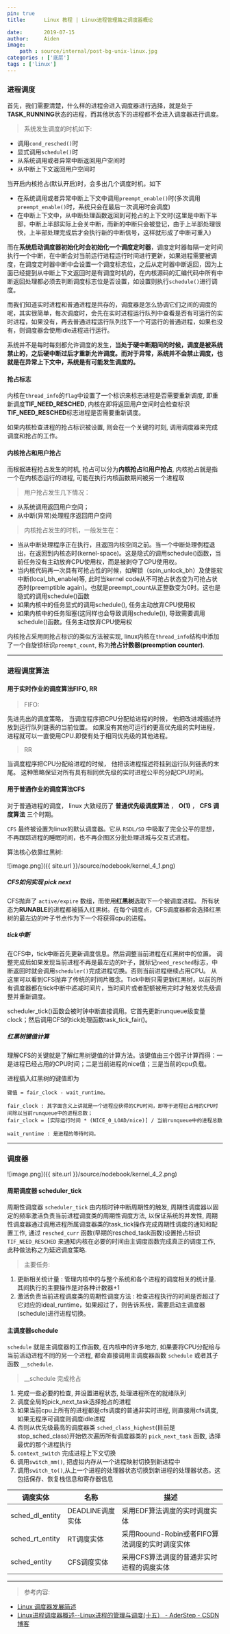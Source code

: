 ```yaml
---
pin: true
title:      Linux 教程 | Linux进程管理篇之调度器概论

date:       2019-07-15
author:     Aiden
image: 
    path : source/internal/post-bg-unix-linux.jpg
categories : ['底层']
tags : ['linux']
---
```



### 进程调度

首先，我们需要清楚，什么样的进程会进入调度器进行选择，就是处于**TASK_RUNNING**状态的进程，而其他状态下的进程都不会进入调度器进行调度。 

> 系统发生调度的时机如下:

- 调用`cond_resched()`时
- 显式调用`schedule()`时
- 从系统调用或者异常中断返回用户空间时
- 从中断上下文返回用户空间时

当开启内核抢占(默认开启)时，会多出几个调度时机，如下

- 在系统调用或者异常中断上下文中调用`preempt_enable()`时(多次调用`preempt_enable()`时，系统只会在最后一次调用时会调度)
- 在中断上下文中，从中断处理函数返回到可抢占的上下文时(这里是中断下半部，中断上半部实际上会关中断，而新的中断只会被登记，由于上半部处理很快，上半部处理完成后才会执行新的中断信号，这样就形成了中断可重入)

而在**系统启动调度器初始化时会初始化一个调度定时器**，调度定时器每隔一定时间执行一个中断，在中断会对当前运行进程运行时间进行更新，如果进程需要被调度，在调度定时器中断中会设置一个调度标志位，之后从定时器中断返回，因为上面已经提到从中断上下文返回时是有调度时机的，在内核源码的汇编代码中所有中断返回处理都必须去判断调度标志位是否设置，如设置则执行`schedule()`进行调度。

而我们知道实时进程和普通进程是共存的，调度器是怎么协调它们之间的调度的呢，其实很简单，每次调度时，会先在实时进程运行队列中查看是否有可运行的实时进程，如果没有，再去普通进程运行队列找下一个可运行的普通进程，如果也没有，则调度器会使用idle进程进行运行。

系统并不是每时每刻都允许调度的发生，**当处于硬中断期间的时候，调度是被系统禁止的，之后硬中断过后才重新允许调度。而对于异常，系统并不会禁止调度，也就是在异常上下文中，系统是有可能发生调度的。**

#### 抢占标志

内核在`thread_info`的`flag`中设置了一个标识来标志进程是否需要重新调度, 即重新调度**TIF_NEED_RESCHED**, 内核在即将返回用户空间时会检查标识**TIF_NEED_RESCHED**标志进程是否需要重新调度。

如果内核检查进程的抢占标识被设置, 则会在一个关键的时刻, 调用调度器来完成调度和抢占的工作。

#### 内核抢占和用户抢占

而根据进程抢占发生的时机, 抢占可以分为**内核抢占**和**用户抢占**, 内核抢占就是指一个在内核态运行的进程, 可能在执行内核函数期间被另一个进程取

> 用户抢占发生几下情况：

- 从系统调用返回用户空间；
- 从中断(异常)处理程序返回用户空间

> 内核抢占发生的时机，一般发生在：

- 当从中断处理程序正在执行，且返回内核空间之前。当一个中断处理例程退出，在返回到内核态时(kernel-space)。这是隐式的调用schedule()函数，当前任务没有主动放弃CPU使用权，而是被剥夺了CPU使用权。
- 当内核代码再一次具有可抢占性的时候，如解锁（spin_unlock_bh）及使能软中断(local_bh_enable)等, 此时当kernel code从不可抢占状态变为可抢占状态时(preemptible again)。也就是preempt_count从正整数变为0时。这也是隐式的调用schedule()函数
- 如果内核中的任务显式的调用schedule(), 任务主动放弃CPU使用权
- 如果内核中的任务阻塞(这同样也会导致调用schedule()), 导致需要调用schedule()函数。任务主动放弃CPU使用权

内核抢占采用同抢占标识的类似方法被实现, linux内核在`thread_info`结构中添加了一个自旋锁标识`preempt_count`, 称为**抢占计数器(preemption counter)**.

---

### 进程调度算法

#### 用于实时作业的调度算法FIFO, RR

> FIFO:

先进先出的调度策略， 当调度程序把CPU分配给进程的时候， 他把改进城描述符放到运行队列链表的当前位置。
如果没有其他可运行的更高优先级的实时进程，进程就可以一直使用CPU.即使有处于相同优先级的其他进程。

> RR

当调度程序把CPU分配给进程的时候， 他把该进程描述符挂到运行队列链表的末尾。
这种策略保证对所有具有相同优先级的实时进程公平的分配CPU时间。


#### 用于普通作业的调度算法CFS

对于普通进程的调度， linux 大致经历了 **普通优先级调度算法** ， **O(1)** ， **CFS 调度算法** 三个时期。

`CFS` 最终被设置为linux的默认调度器。它从 `RSDL/SD` 中吸取了完全公平的思想，不再跟踪进程的睡眠时间，也不再企图区分批处理进城与交互式进程。

算法核心依靠红黑树:

![image.png]({{ site.url }}/source/nodebook/kernel_4_1.png)

##### CFS如何实现 pick next

CFS抛弃了 `active/expire` 数组，而使用**红黑树**选取下一个被调度进程。
所有状态为**RUNABLE**的进程都被插入红黑树。在每个调度点，CFS调度器都会选择红黑树的最左边的叶子节点作为下一个将获得cpu的进程。

##### tick中断

在CFS中，tick中断首先更新调度信息。然后调整当前进程在红黑树中的位置。
调整完成后如果发现当前进程不再是最左边的叶子，就标记`need_resched`标志，中断返回时就会调用`scheduler()`完成进程切换。否则当前进程继续占用CPU。
从这里可以看到CFS抛弃了传统的时间片概念。Tick中断只需更新红黑树，以前的所有调度器都在tick中断中递减时间片，当时间片或者配额被用完时才触发优先级调整并重新调度。

scheduler_tick()函数会被时钟中断直接调用。它首先更新runqueue级变量clock；然后调用CFS的tick处理函数task_tick_fair()。

##### 红黑树键值计算

理解CFS的关键就是了解红黑树键值的计算方法。该键值由三个因子计算而得：一是进程已经占用的CPU时间；二是当前进程的nice值；三是当前的cpu负载。

进程插入红黑树的键值即为
```
键值 = fair_clock - wait_runtime。

fair_clock : 其字面含义上讲就是一个进程应获得的CPU时间，即等于进程已占用的CPU时间除以当前runqueue中的进程总数；
fair_clock = [实际运行时间 * (NICE_0_LOAD/nice)] / 当前runqueue中的进程总数

wait_runtime : 是进程的等待时间。
```
---

### 调度器

![image.png]({{ site.url }}/source/nodebook/kernel_4_2.png)

#### 周期调度器 scheduler_tick

周期性调度器 `scheduler_tick` 由内核时钟中断周期性的触发, 周期性调度器以固定的频率激活负责当前进程调度类的周期性调度方法, 以保证系统的并发性, 周期性调度器通过调用进程所属调度器类的task_tick操作完成周期性调度的通知和配置工作, 通过 `resched_curr` 函数(早期的resched_task函数)设置抢占标识 `TIF_NEED_RESCHED` 来通知内核在必要的时间由主调度函数完成真正的调度工作, 此种做法称之为延迟调度策略.

> 主要任务:

1. 更新相关统计量 : 管理内核中的与整个系统和各个进程的调度相关的统计量. 其间执行的主要操作是对各种计数器+1
2. 激活负责当前进程调度类的周期性调度方法 : 检查进程执行的时间是否超过了它对应的ideal_runtime，如果超过了，则告诉系统，需要启动主调度器(schedule)进行进程切换。



#### 主调度器schedule

`schedule` 就是主调度器的工作函数, 在内核中的许多地方, 如果要将CPU分配给与当前活动进程不同的另一个进程, 都会直接调用主调度器函数 `schedule` 或者其子函数 `__schedule`.

> __schedule 完成抢占

1. 完成一些必要的检查, 并设置进程状态, 处理进程所在的就绪队列
2. 调度全局的pick_next_task选择抢占的进程
3. 如果当前cpu上所有的进程都是cfs调度的普通非实时进程, 则直接用cfs调度, 如果无程序可调度则调度idle进程
4. 否则从优先级最高的调度器类 `sched_class_highest`(目前是stop_sched_class)开始依次遍历所有调度器类的 `pick_next_task` 函数, 选择最优的那个进程执行
5. `context_switch` 完成进程上下文切换
6. 调用`switch_mm()`, 把虚拟内存从一个进程映射切换到新进程中
7. 调用`switch_to()`,从上一个进程的处理器状态切换到新进程的处理器状态。这包括保存、恢复栈信息和寄存器信息

调度实体 | 名称 | 描述 
--- | --- | --- 
sched_dl_entity | DEADLINE调度实体 | 采用EDF算法调度的实时调度实体
sched_rt_entity | RT调度实体 | 采用Roound-Robin或者FIFO算法调度的实时调度实体 
sched_entity | CFS调度实体 | 采用CFS算法调度的普通非实时进程的调度实体 

---

> 参考内容:


- [Linux 调度器发展简述](https://www.ibm.com/developerworks/cn/linux/l-cn-scheduler/index.html)
- [Linux进程调度器概述--Linux进程的管理与调度(十五） - AderStep - CSDN博客](https://blog.csdn.net/gatieme/article/details/51699889)